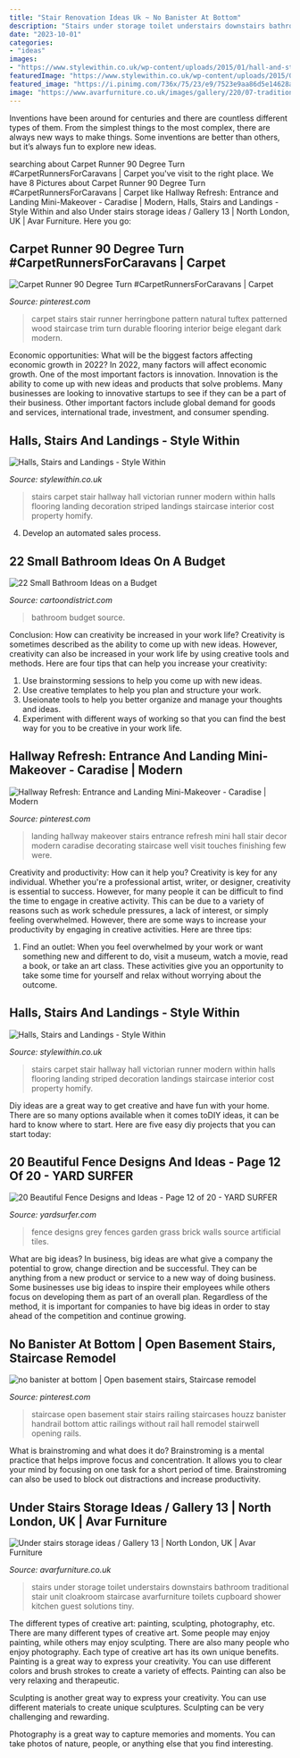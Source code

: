 ```yaml
---
title: "Stair Renovation Ideas Uk ~ No Banister At Bottom"
description: "Stairs under storage toilet understairs downstairs bathroom traditional stair unit cloakroom staircase avarfurniture toilets cupboard shower kitchen guest solutions tiny"
date: "2023-10-01"
categories:
- "ideas"
images:
- "https://www.stylewithin.co.uk/wp-content/uploads/2015/01/hall-and-stairs-after-decoration-803x1071.jpg"
featuredImage: "https://www.stylewithin.co.uk/wp-content/uploads/2015/01/hall-and-stairs-after-decoration-1800x2400.jpg"
featured_image: "https://i.pinimg.com/736x/75/23/e9/7523e9aa86d5e14628a32450c5a5c454.jpg"
image: "https://www.avarfurniture.co.uk/images/gallery/220/07-traditional-style-under-stairs-unit.jpg"
---
```



Inventions have been around for centuries and there are countless different types of them. From the simplest things to the most complex, there are always new ways to make things. Some inventions are better than others, but it’s always fun to explore new ideas.

	

		
searching about Carpet Runner 90 Degree Turn #CarpetRunnersForCaravans | Carpet you've visit to the right place. We have 8 Pictures about Carpet Runner 90 Degree Turn #CarpetRunnersForCaravans | Carpet like Hallway Refresh: Entrance and Landing Mini-Makeover - Caradise | Modern, Halls, Stairs and Landings - Style Within and also Under stairs storage ideas / Gallery 13 | North London, UK | Avar Furniture. Here you go:
		
    
## Carpet Runner 90 Degree Turn #CarpetRunnersForCaravans | Carpet

<img loading=lazy src="https://i.pinimg.com/736x/a7/8b/4b/a78b4b30c9de9b8c7d9c44f7736d8977.jpg" onerror="this.onerror=null;this.src='https://tse4.mm.bing.net/th?id=OIP.k_WA0zb9-D-Jk7ZxkNuSNAHaJ3&amp;pid=15.1';" alt="Carpet Runner 90 Degree Turn #CarpetRunnersForCaravans | Carpet">

_Source: pinterest.com_

>carpet stairs stair runner herringbone pattern natural tuftex patterned wood staircase trim turn durable flooring interior beige elegant dark modern. 

	

Economic opportunities: What will be the biggest factors affecting economic growth in 2022?
In 2022, many factors will affect economic growth. One of the most important factors is innovation. Innovation is the ability to come up with new ideas and products that solve problems. Many businesses are looking to innovative startups to see if they can be a part of their business. Other important factors include global demand for goods and services, international trade, investment, and consumer spending.

    
## Halls, Stairs And Landings - Style Within

<img loading=lazy src="https://www.stylewithin.co.uk/wp-content/uploads/2015/01/hall-and-stairs-after-decoration-1800x2400.jpg" onerror="this.onerror=null;this.src='https://tse4.mm.bing.net/th?id=OIP.lKy1XIiTKouRsU42oW7kFQHaJ4&amp;pid=15.1';" alt="Halls, Stairs and Landings - Style Within">

_Source: stylewithin.co.uk_

>stairs carpet stair hallway hall victorian runner modern within halls flooring landing decoration striped landings staircase interior cost property homify. 

	

4. Develop an automated sales process.

    
## 22 Small Bathroom Ideas On A Budget

<img loading=lazy src="http://www.cartoondistrict.com/wp-content/uploads/2017/11/Small-Bathroom-Ideas-on-a-Budget-13.jpg" onerror="this.onerror=null;this.src='https://tse3.mm.bing.net/th?id=OIP.ZG6P1J6IBN4xgnQ527vgIAHaKA&amp;pid=15.1';" alt="22 Small Bathroom Ideas on a Budget">

_Source: cartoondistrict.com_

>bathroom budget source. 

	

Conclusion: How can creativity be increased in your work life?
Creativity is sometimes described as the ability to come up with new ideas. However, creativity can also be increased in your work life by using creative tools and methods. Here are four tips that can help you increase your creativity:
1. Use brainstorming sessions to help you come up with new ideas.
2. Use creative templates to help you plan and structure your work.
3. Useionate tools to help you better organize and manage your thoughts and ideas.
4. Experiment with different ways of working so that you can find the best way for you to be creative in your work life.

    
## Hallway Refresh: Entrance And Landing Mini-Makeover - Caradise | Modern

<img loading=lazy src="https://i.pinimg.com/736x/75/23/e9/7523e9aa86d5e14628a32450c5a5c454.jpg" onerror="this.onerror=null;this.src='https://tse2.mm.bing.net/th?id=OIP.xtXNumo2XSZ8gYoZ-6RHRAHaLH&amp;pid=15.1';" alt="Hallway Refresh: Entrance and Landing Mini-Makeover - Caradise | Modern">

_Source: pinterest.com_

>landing hallway makeover stairs entrance refresh mini hall stair decor modern caradise decorating staircase well visit touches finishing few were. 

	

Creativity and productivity: How can it help you?
Creativity is key for any individual. Whether you're a professional artist, writer, or designer, creativity is essential to success. However, for many people it can be difficult to find the time to engage in creative activity. This can be due to a variety of reasons such as work schedule pressures, a lack of interest, or simply feeling overwhelmed. However, there are some ways to increase your productivity by engaging in creative activities. Here are three tips: 
1. Find an outlet: When you feel overwhelmed by your work or want something new and different to do, visit a museum, watch a movie, read a book, or take an art class. These activities give you an opportunity to take some time for yourself and relax without worrying about the outcome.


    
## Halls, Stairs And Landings - Style Within

<img loading=lazy src="https://www.stylewithin.co.uk/wp-content/uploads/2015/01/hall-and-stairs-after-decoration-803x1071.jpg" onerror="this.onerror=null;this.src='https://tse4.mm.bing.net/th?id=OIP.syM7ZH6WMu78lwlsNUgX9gHaJ4&amp;pid=15.1';" alt="Halls, Stairs and Landings - Style Within">

_Source: stylewithin.co.uk_

>stairs carpet stair hallway hall victorian runner modern within halls flooring landing striped decoration landings staircase interior cost property homify. 

	

Diy ideas are a great way to get creative and have fun with your home. There are so many options available when it comes toDIY ideas, it can be hard to know where to start. Here are five easy diy projects that you can start today: 

    
## 20 Beautiful Fence Designs And Ideas - Page 12 Of 20 - YARD SURFER

<img loading=lazy src="http://yardsurfer.com/wp-content/uploads/2017/01/Fence-Designs-and-Ideas-12.jpg" onerror="this.onerror=null;this.src='https://tse2.mm.bing.net/th?id=OIP.tL3XiDAy2V2AW6QBwtH5UQHaKh&amp;pid=15.1';" alt="20 Beautiful Fence Designs and Ideas - Page 12 of 20 - YARD SURFER">

_Source: yardsurfer.com_

>fence designs grey fences garden grass brick walls source artificial tiles. 

	

What are big ideas?
In business, big ideas are what give a company the potential to grow, change direction and be successful. They can be anything from a new product or service to a new way of doing business. 
Some businesses use big ideas to inspire their employees while others focus on developing them as part of an overall plan. Regardless of the method, it is important for companies to have big ideas in order to stay ahead of the competition and continue growing.

    
## No Banister At Bottom | Open Basement Stairs, Staircase Remodel

<img loading=lazy src="https://i.pinimg.com/736x/ab/32/49/ab3249093b99f10a08c0e0ccf5a47ba1--staircase-railings-wooden-staircases.jpg" onerror="this.onerror=null;this.src='https://tse4.mm.bing.net/th?id=OIP.gzrQZYPz690OAAJgnMuJxQHaI5&amp;pid=15.1';" alt="no banister at bottom | Open basement stairs, Staircase remodel">

_Source: pinterest.com_

>staircase open basement stair stairs railing staircases houzz banister handrail bottom attic railings without rail hall remodel stairwell opening rails. 

	

What is brainstroming and what does it do?
Brainstroming is a mental practice that helps improve focus and concentration. It allows you to clear your mind by focusing on one task for a short period of time. Brainstroming can also be used to block out distractions and increase productivity.

    
## Under Stairs Storage Ideas / Gallery 13 | North London, UK | Avar Furniture

<img loading=lazy src="https://www.avarfurniture.co.uk/images/gallery/220/07-traditional-style-under-stairs-unit.jpg" onerror="this.onerror=null;this.src='https://tse3.mm.bing.net/th?id=OIP.HqxgAyaF1OyCQm5q4qyx-AHaLH&amp;pid=15.1';" alt="Under stairs storage ideas / Gallery 13 | North London, UK | Avar Furniture">

_Source: avarfurniture.co.uk_

>stairs under storage toilet understairs downstairs bathroom traditional stair unit cloakroom staircase avarfurniture toilets cupboard shower kitchen guest solutions tiny. 

	

The different types of creative art: painting, sculpting, photography, etc.
There are many different types of creative art. Some people may enjoy painting, while others may enjoy sculpting. There are also many people who enjoy photography. Each type of creative art has its own unique benefits.
Painting is a great way to express your creativity. You can use different colors and brush strokes to create a variety of effects. Painting can also be very relaxing and therapeutic.

Sculpting is another great way to express your creativity. You can use different materials to create unique sculptures. Sculpting can be very challenging and rewarding.

Photography is a great way to capture memories and moments. You can take photos of nature, people, or anything else that you find interesting.

